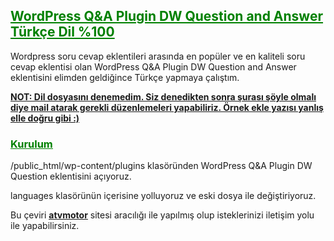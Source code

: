 <h2><span style="text-decoration: underline; color: #008000;">WordPress Q&amp;A Plugin DW Question and Answer Türkçe Dil %100</span></h2>
Wordpress soru cevap eklentileri arasında en popüler ve en kaliteli soru cevap eklentisi olan WordPress Q&amp;A Plugin DW Question and Answer eklentisini elimden geldiğince Türkçe yapmaya çalıştım.

<span style="text-decoration: underline;"><strong>NOT: Dil dosyasını denemedim. Siz denedikten sonra şurası şöyle olmalı diye mail atarak gerekli düzenlemeleri yapabiliriz. Örnek ekle yazısı yanlış elle doğru gibi :)</strong></span>
<h3><span style="text-decoration: underline;"><span style="color: #008000; text-decoration: underline;">Kurulum</span></span></h3>
/public_html/wp-content/plugins klasöründen WordPress Q&amp;A Plugin DW Question eklentisini açıyoruz.

languages klasörünün içerisine yolluyoruz ve eski dosya ile değiştiriyoruz.

Bu çeviri <span style="text-decoration: underline;"><strong><a href="http://atvmotor.web.tr" target="_blank">atvmotor</a></strong></span> sitesi aracılığı ile yapılmış olup isteklerinizi iletişim yolu ile yapabilirsiniz.
